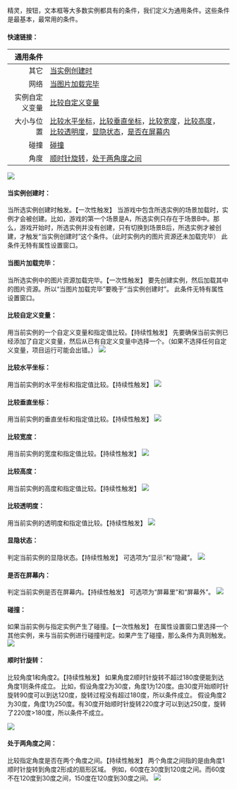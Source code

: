 精灵，按钮，文本框等大多数实例都具有的条件，我们定义为通用条件。这些条件是最基本，最常用的条件。
#### 快速链接：
|通用条件||
|------:|:------|
|其它|[当实例创建时](#当实例创建时：)|
|网络|[当图片加载完毕](#当图片加载完毕：)|
|实例自定义变量|[比较自定义变量](#比较自定义变量：)|
|大小与位置|[比较水平坐标](#比较水平坐标：)，[比较垂直坐标](#比较垂直坐标：)，[比较宽度](#比较宽度：)，[比较高度](#比较高度：)，[比较透明度](#比较透明度：)，[显隐状态](#显隐状态：)，[是否在屏幕内](#是否在屏幕内：)|
|碰撞|[碰撞](#碰撞：)|
|角度|[顺时针旋转](#顺时针旋转：)，[处于两角度之间](#处于两角度之间：)|

![](563b0e5923a19.png)

#### 当实例创建时：
当所选实例创建时触发。【一次性触发】
当游戏中包含所选实例的场景加载时，实例才会被创建。比如，游戏的第一个场景是A，所选实例只存在于场景B中。那么，游戏开始时，所选实例并没有创建，只有切换到场景B后，所选实例才被创建，才触发“当实例创建时”这个条件。（此时实例内的图片资源还未加载完毕）
此条件无特有属性设置窗口。
#### 当图片加载完毕：
当所选实例中的图片资源加载完毕。【一次性触发】
要先创建实例，然后加载其中的图片资源。所以“当图片加载完毕”要晚于“当实例创建时”。
此条件无特有属性设置窗口。
#### 比较自定义变量：
用当前实例的一个自定义变量和指定值比较。【持续性触发】
先要确保当前实例已经添加了自定义变量，然后从已有自定义变量中选择一个。（如果不选择任何自定义变量，项目运行可能会出错。）
![](563b0e59a1c8f.png)
#### 比较水平坐标：
用当前实例的水平坐标和指定值比较。【持续性触发】
![](563b0e5979ebf.png)
#### 比较垂直坐标：
用当前实例的垂直坐标和指定值比较。【持续性触发】
![](563b0e5942a39.png)
#### 比较宽度：
用当前实例的宽度和指定值比较。【持续性触发】
![](563b0e596e2da.png)
#### 比较高度：
用当前实例的高度和指定值比较。【持续性触发】
![](563b0e5954b49.png)
#### 比较透明度：
用当前实例的透明度和指定值比较。【持续性触发】
![](563b0e598576d.png)
#### 显隐状态：
判定当前实例的显隐状态。【持续性触发】
可选项为“显示”和“隐藏”。
![](563b0e650e46b.png)
#### 是否在屏幕内：
判定当前实例是否在屏幕内。【持续性触发】
可选项为“屏幕里”和“屏幕外”。
![](563b0e64c7305.png)
#### 碰撞：
如果当前实例与指定实例产生了碰撞。【一次性触发】
在属性设置窗口里选择一个其他实例，来与当前实例进行碰撞判定。如果产生了碰撞，那么条件为真则触发。
![](563b0e64b25d9.png)
#### 顺时针旋转：
比较角度1和角度2。【持续性触发】
如果角度2顺时针旋转不超过180度便能到达角度1则条件成立。
比如，假设角度2为30度，角度1为120度。由30度开始顺时针旋转90度可以到达120度，旋转过程没有超过180度，所以条件成立。
假设角度2为30度，角度1为250度。有30度开始顺时针旋转220度才可以到达250度，旋转了220度>180度，所以条件不成立。

![](563b0e64e7a0c.png)
#### 处于两角度之间：
比较指定角度是否在两个角度之间。【持续性触发】
两个角度之间指的是由角度1顺时针旋转到角度2形成的扇形区域。
例如，60度在30度到120度之间。而60度不在120度到30度之间，150度在120度到30度之间。
![](563b0e59b6005.png)
